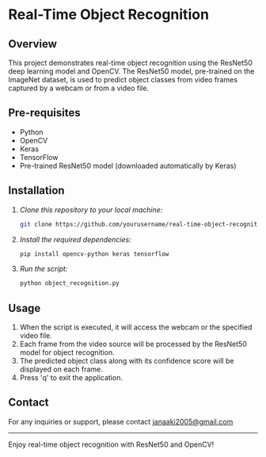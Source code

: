 # Real-Time Object Recognition

## Overview

This project demonstrates real-time object recognition using the ResNet50 deep learning model and OpenCV. The ResNet50 model, pre-trained on the ImageNet dataset, is used to predict object classes from video frames captured by a webcam or from a video file.

## Pre-requisites

- Python
- OpenCV
- Keras
- TensorFlow
- Pre-trained ResNet50 model (downloaded automatically by Keras)

## Installation

1. *Clone this repository to your local machine:*

   ```bash
   git clone https://github.com/yourusername/real-time-object-recognition.git
   ```

2. *Install the required dependencies:*

   ```bash
   pip install opencv-python keras tensorflow
   ```

3. *Run the script:*

   ```bash
   python object_recognition.py
   ```

## Usage

1. When the script is executed, it will access the webcam or the specified video file.
2. Each frame from the video source will be processed by the ResNet50 model for object recognition.
3. The predicted object class along with its confidence score will be displayed on each frame.
4. Press 'q' to exit the application.

## Contact

For any inquiries or support, please contact janaaki2005@gmail.com

---

Enjoy real-time object recognition with ResNet50 and OpenCV!
